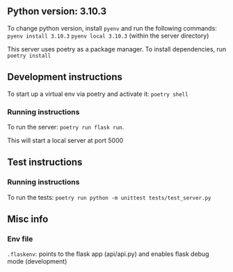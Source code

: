 ## Python version: 3.10.3

To change python version, install `pyenv` and run the following commands:
`pyenv install 3.10.3`
`pyenv local 3.10.3` (within the server directory)

This server uses poetry as a package manager. To install dependencies, run
`poetry install`

## Development instructions

To start up a virtual env via poetry and activate it:
`poetry shell`

### Running instructions

To run the server:
`poetry run flask run`.

This will start a local server at port 5000

## Test instructions

### Running instructions

To run the tests:
`poetry run python -m unittest tests/test_server.py`

## Misc info

### Env file

`.flaskenv`: points to the flask app (api/api.py) and enables flask debug mode (development)
